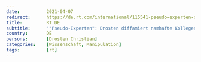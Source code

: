 ```yaml
---
date:          2021-04-07
redirect:      https://de.rt.com/international/115541-pseudo-experten-drosten-diffamiert-namhafte/
title:         RT DE
subtitle:      '"Pseudo-Experten": Drosten diffamiert namhafte Kollegen von Harvard, Oxford und Stanford'
country:       DE
persons:       [Drosten Christian]
categories:    [Wissenschaft, Manipulation]
tags:          [rt]
---
```

